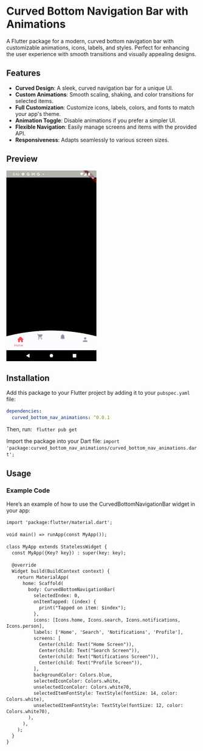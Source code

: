 # Curved Bottom Navigation Bar with Animations

A Flutter package for a modern, curved bottom navigation bar with customizable animations, icons, labels, and styles. Perfect for enhancing the user experience with smooth transitions and visually appealing designs.

## Features

- **Curved Design**: A sleek, curved navigation bar for a unique UI.
- **Custom Animations**: Smooth scaling, shaking, and color transitions for selected items.
- **Full Customization**: Customize icons, labels, colors, and fonts to match your app's theme.
- **Animation Toggle**: Disable animations if you prefer a simpler UI.
- **Flexible Navigation**: Easily manage screens and items with the provided API.
- **Responsiveness**: Adapts seamlessly to various screen sizes.

## Preview

![Curved Bottom Navigation Bar Demo](assets/screenshots/curved_bottom_bar.gif)

## Installation

Add this package to your Flutter project by adding it to your `pubspec.yaml` file:

```yaml
dependencies:
  curved_bottom_nav_animations: ^0.0.1
```
Then, run:
`
flutter pub get`

Import the package into your Dart file:
`import 'package:curved_bottom_nav_animations/curved_bottom_nav_animations.dart';
`
## Usage
### Example Code

Here’s an example of how to use the CurvedBottomNavigationBar widget in your app:

```import 'package:curved_bottom_nav_animations/curved_bottom_nav_animations.dart';
import 'package:flutter/material.dart';

void main() => runApp(const MyApp());

class MyApp extends StatelessWidget {
  const MyApp({Key? key}) : super(key: key);

  @override
  Widget build(BuildContext context) {
    return MaterialApp(
      home: Scaffold(
        body: CurvedBottomNavigationBar(
          selectedIndex: 0,
          onItemTapped: (index) {
            print("Tapped on item: $index");
          },
          icons: [Icons.home, Icons.search, Icons.notifications, Icons.person],
          labels: ['Home', 'Search', 'Notifications', 'Profile'],
          screens: [
            Center(child: Text("Home Screen")),
            Center(child: Text("Search Screen")),
            Center(child: Text("Notifications Screen")),
            Center(child: Text("Profile Screen")),
          ],
          backgroundColor: Colors.blue,
          selectedIconColor: Colors.white,
          unselectedIconColor: Colors.white70,
          selectedItemFontStyle: TextStyle(fontSize: 14, color: Colors.white),
          unselectedItemFontStyle: TextStyle(fontSize: 12, color: Colors.white70),
        ),
      ),
    );
  }
}
```